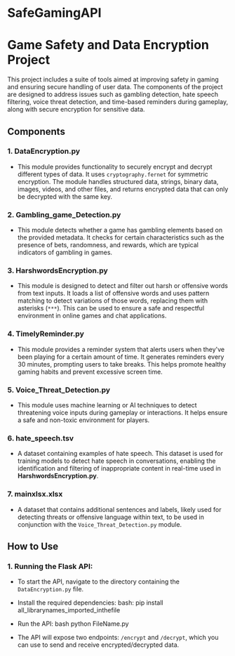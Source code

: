 # SafeGamingAPI

# Game Safety and Data Encryption Project

This project includes a suite of tools aimed at improving safety in gaming and ensuring secure handling of user data. The components of the project are designed to address issues such as gambling detection, hate speech filtering, voice threat detection, and time-based reminders during gameplay, along with secure encryption for sensitive data.

## Components

### 1. **DataEncryption.py**
   - This module provides functionality to securely encrypt and decrypt different types of data. It uses `cryptography.fernet` for symmetric encryption. The module handles structured data, strings, binary data, images, videos, and other files, and returns encrypted data that can only be decrypted with the same key.

### 2. **Gambling_game_Detection.py**
   - This module detects whether a game has gambling elements based on the provided metadata. It checks for certain characteristics such as the presence of bets, randomness, and rewards, which are typical indicators of gambling in games.

### 3. **HarshwordsEncryption.py**
   - This module is designed to detect and filter out harsh or offensive words from text inputs. It loads a list of offensive words and uses pattern matching to detect variations of those words, replacing them with asterisks (`***`). This can be used to ensure a safe and respectful environment in online games and chat applications.

### 4. **TimelyReminder.py**
   - This module provides a reminder system that alerts users when they've been playing for a certain amount of time. It generates reminders every 30 minutes, prompting users to take breaks. This helps promote healthy gaming habits and prevent excessive screen time.

### 5. **Voice_Threat_Detection.py**
   - This module uses machine learning or AI techniques to detect threatening voice inputs during gameplay or interactions. It helps ensure a safe and non-toxic environment for players.

### 6. **hate_speech.tsv**
   - A dataset containing examples of hate speech. This dataset is used for training models to detect hate speech in conversations, enabling the identification and filtering of inappropriate content in real-time used in **HarshwordsEncryption.py**.

### 7. **mainxlsx.xlsx**
   - A dataset that contains additional sentences and labels, likely used for detecting threats or offensive language within text, to be used in conjunction with the `Voice_Threat_Detection.py` module.

## How to Use

### 1. **Running the Flask API:**
   - To start the API, navigate to the directory containing the `DataEncryption.py` file.
   - Install the required dependencies:
     bash:
     pip install all_librarynames_imported_inthefile
     
   - Run the API:
     bash
     python FileName.py
     
   - The API will expose two endpoints: `/encrypt` and `/decrypt`, which you can use to send and receive encrypted/decrypted data.

